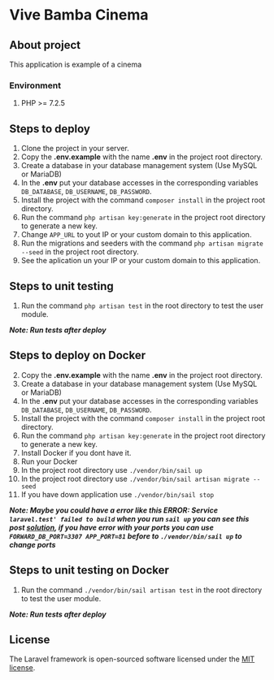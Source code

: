 # Vive Bamba Cinema

## About project

This application is example of a cinema

### Environment

1. PHP >= 7.2.5

## Steps to deploy

1. Clone the project in your server.
2. Copy the **.env.example** with the name **.env** in the project root directory.
3. Create a database in your database management system (Use MySQL or MariaDB)
4. In the **.env** put your database accesses in the corresponding variables `DB_DATABASE`, `DB_USERNAME`, `DB_PASSWORD`.
5. Install the project with the command `composer install` in the project root directory.
6. Run the command `php artisan key:generate` in the project root directory to generate a new key.
7. Change `APP_URL` to yout IP or your custom domain to this application.
8. Run the migrations and seeders with the command `php artisan migrate --seed` in the project root directory.
9. See the aplication un your IP or your custom domain to this application.

## Steps to unit testing

1. Run the command `php artisan test` in the root directory to test the user module.

***Note: Run tests after deploy***

## Steps to deploy on Docker

2. Copy the **.env.example** with the name **.env** in the project root directory.
3. Create a database in your database management system (Use MySQL or MariaDB)
4. In the **.env** put your database accesses in the corresponding variables `DB_DATABASE`, `DB_USERNAME`, `DB_PASSWORD`.
5. Install the project with the command `composer install` in the project root directory.
6. Run the command `php artisan key:generate` in the project root directory to generate a new key.
7. Install Docker if you dont have it.
8. Run your Docker
9. In the project root directory use `./vendor/bin/sail up`
10. In the project root directory use `./vendor/bin/sail artisan migrate --seed`
11. If you have down application use `./vendor/bin/sail stop`

***Note: Maybe you could have a error like this ERROR: Service `laravel.test' failed to build` when you run `sail up` 
you can see this post [solution](https://stackoverflow.com/questions/70232785/laravel-sails-service-laravel-test-failed-to-build), 
if you have error with your ports you can use `FORWARD_DB_PORT=3307 APP_PORT=81` before to  `./vendor/bin/sail up` to change ports***

## Steps to unit testing on Docker

1. Run the command `./vendor/bin/sail artisan test` in the root directory to test the user module.

***Note: Run tests after deploy***

## License

The Laravel framework is open-sourced software licensed under the [MIT license](https://opensource.org/licenses/MIT).
